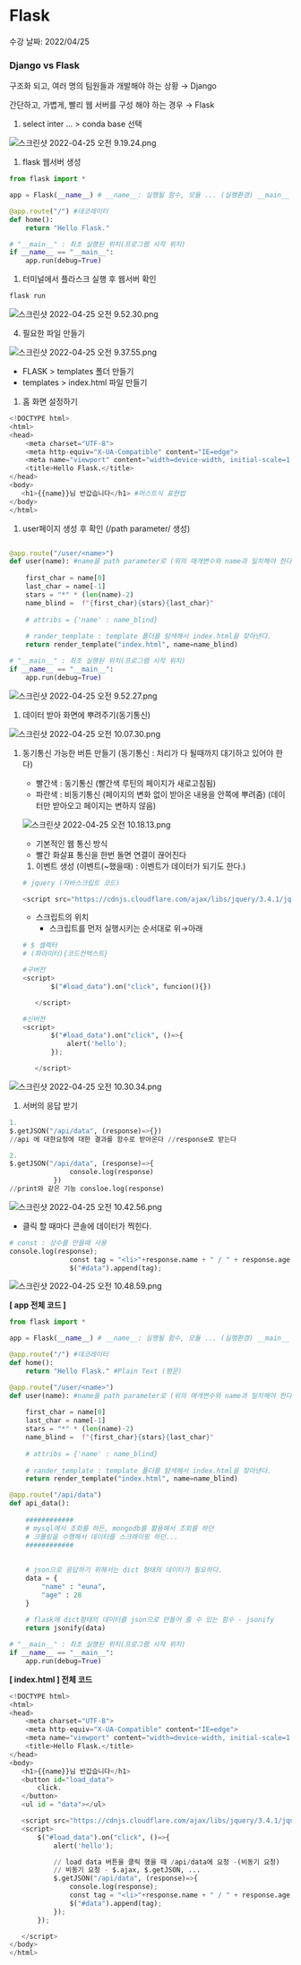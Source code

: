 # Flask

수강 날짜: 2022/04/25

### Django vs Flask

구조화 되고, 여러 명의 팀원들과 개발해야 하는 상황 → Django

간단하고, 가볍게, 빨리 웹 서버를 구성 해야 하는 경우 → Flask

1. select inter ... > conda base 선택

![스크린샷 2022-04-25 오전 9.19.24.png](Flask%2041f05bca818e4a77ab811b295d06dba0/%E1%84%89%E1%85%B3%E1%84%8F%E1%85%B3%E1%84%85%E1%85%B5%E1%86%AB%E1%84%89%E1%85%A3%E1%86%BA_2022-04-25_%E1%84%8B%E1%85%A9%E1%84%8C%E1%85%A5%E1%86%AB_9.19.24.png)

1. flask 웹서버 생성 

```python
from flask import *

app = Flask(__name__) # __name__: 실행될 함수, 모듈 ... (실행환경) __main__ 이 들어가 있다.

@app.route("/") #데코레이터 
def home():
    return "Hello Flask."

# "__main__" : 최초 실행된 위치(프로그램 시작 위치)
if __name__ == "__main__":
    app.run(debug=True)
```

1. 터미널에서 플라스크 실행 후 웹서버 확인

```python
flask run
```

![스크린샷 2022-04-25 오전 9.52.30.png](Flask%2041f05bca818e4a77ab811b295d06dba0/%E1%84%89%E1%85%B3%E1%84%8F%E1%85%B3%E1%84%85%E1%85%B5%E1%86%AB%E1%84%89%E1%85%A3%E1%86%BA_2022-04-25_%E1%84%8B%E1%85%A9%E1%84%8C%E1%85%A5%E1%86%AB_9.52.30.png)

4. 필요한 파일 만들기

![스크린샷 2022-04-25 오전 9.37.55.png](Flask%2041f05bca818e4a77ab811b295d06dba0/%E1%84%89%E1%85%B3%E1%84%8F%E1%85%B3%E1%84%85%E1%85%B5%E1%86%AB%E1%84%89%E1%85%A3%E1%86%BA_2022-04-25_%E1%84%8B%E1%85%A9%E1%84%8C%E1%85%A5%E1%86%AB_9.37.55.png)

- FLASK > templates 폴더 만들기
- templates > index.html 파일 만들기

1. 홈 화면 설정하기

```python
<!DOCTYPE html>
<html>
<head>
    <meta charset="UTF-8">
    <meta http-equiv="X-UA-Compatible" content="IE=edge">
    <meta name="viewport" content="width=device-width, initial-scale=1.0">
    <title>Hello Flask.</title>
</head>
<body>
   <h1>{{name}}님 반갑습니다</h1> #머스트식 표현법
</body>
</html>
```

1. user페이지 생성 후 확인 (/path parameter/ 생성)

```python

@app.route("/user/<name>")
def user(name): #name을 path parameter로 (위의 매개변수와 name과 일치해야 한다.)
    
    first_char = name[0]
    last_char = name[-1]
    stars = "*" * (len(name)-2)
    name_blind =  f"{first_char}{stars}{last_char}"
    
    # attribs = {'name' : name_blind}
    
    # rander_template : template 폴더를 탐색해서 index.html을 찾아낸다.
    return render_template("index.html", name=name_blind)

# "__main__" : 최초 실행된 위치(프로그램 시작 위치)
if __name__ == "__main__":
    app.run(debug=True)
```

![스크린샷 2022-04-25 오전 9.52.27.png](Flask%2041f05bca818e4a77ab811b295d06dba0/%E1%84%89%E1%85%B3%E1%84%8F%E1%85%B3%E1%84%85%E1%85%B5%E1%86%AB%E1%84%89%E1%85%A3%E1%86%BA_2022-04-25_%E1%84%8B%E1%85%A9%E1%84%8C%E1%85%A5%E1%86%AB_9.52.27.png)

1. 데이터 받아 화면에 뿌려주기(동기통신)

![스크린샷 2022-04-25 오전 10.07.30.png](Flask%2041f05bca818e4a77ab811b295d06dba0/%E1%84%89%E1%85%B3%E1%84%8F%E1%85%B3%E1%84%85%E1%85%B5%E1%86%AB%E1%84%89%E1%85%A3%E1%86%BA_2022-04-25_%E1%84%8B%E1%85%A9%E1%84%8C%E1%85%A5%E1%86%AB_10.07.30.png)

1. 동기통신 가능한 버튼 만들기 (동기통신 : 처리가 다 될때까지 대기하고 있어야 한다)
    - 빨간색 : 동기통신 (빨간색 루틴의 페이지가 새로고침됨)
    - 파란색 : 비동기통신 (페이지의 변화 없이 받아온 내용을 안쪽에 뿌려줌) (데이터만 받아오고 페이지는 변하지 않음)
    
    ![스크린샷 2022-04-25 오전 10.18.13.png](Flask%2041f05bca818e4a77ab811b295d06dba0/%E1%84%89%E1%85%B3%E1%84%8F%E1%85%B3%E1%84%85%E1%85%B5%E1%86%AB%E1%84%89%E1%85%A3%E1%86%BA_2022-04-25_%E1%84%8B%E1%85%A9%E1%84%8C%E1%85%A5%E1%86%AB_10.18.13.png)
    
    - 기본적인 웹 통신 방식
    - 빨간 화살표 통신을 한번 돌면 연결이 끊어진다
    
    1. 이벤트 생성 (이벤트(~했을때) : 이벤트가 데이터가 되기도 한다.)
    
    ```python
    # jquery (자바스크립트 코드)
    
    <script src="https://cdnjs.cloudflare.com/ajax/libs/jquery/3.4.1/jquery.js"></script>
    ```
    
    - 스크립트의 위치
        - 스크립트를 먼저 실행시키는 순서대로 위→아래
    
    ```python
    # $ 셀렉터
    # (파라미터){코드컨텍스트}
    
    #구버전
    <script>
           $("#load_data").on("click", funcion(){})
    
       </script>
    
    #신버젼
    <script>
           $("#load_data").on("click", ()=>{
               alert('hello');
           });
    
       </script>
    ```
    

![스크린샷 2022-04-25 오전 10.30.34.png](Flask%2041f05bca818e4a77ab811b295d06dba0/%E1%84%89%E1%85%B3%E1%84%8F%E1%85%B3%E1%84%85%E1%85%B5%E1%86%AB%E1%84%89%E1%85%A3%E1%86%BA_2022-04-25_%E1%84%8B%E1%85%A9%E1%84%8C%E1%85%A5%E1%86%AB_10.30.34.png)

1. 서버의 응답 받기

```python
1.
$.getJSON("/api/data", (response)=>{}) 
//api 에 대한요청에 대한 결과를 함수로 받아온다 //response로 받는다

2.
$.getJSON("/api/data", (response)=>{
               console.log(response)
           })
//print와 같은 기능 consloe.log(response)
```

![스크린샷 2022-04-25 오전 10.42.56.png](Flask%2041f05bca818e4a77ab811b295d06dba0/%E1%84%89%E1%85%B3%E1%84%8F%E1%85%B3%E1%84%85%E1%85%B5%E1%86%AB%E1%84%89%E1%85%A3%E1%86%BA_2022-04-25_%E1%84%8B%E1%85%A9%E1%84%8C%E1%85%A5%E1%86%AB_10.42.56.png)

- 클릭 할 때마다 콘솔에 데이터가 찍힌다.

```python
# const : 상수를 만들때 사용
console.log(response);
               const tag = "<li>"+response.name + " / " + response.age + "</li>"//li 태그 문자열로 만들기 
               $("#data").append(tag);
```

![스크린샷 2022-04-25 오전 10.48.59.png](Flask%2041f05bca818e4a77ab811b295d06dba0/%E1%84%89%E1%85%B3%E1%84%8F%E1%85%B3%E1%84%85%E1%85%B5%E1%86%AB%E1%84%89%E1%85%A3%E1%86%BA_2022-04-25_%E1%84%8B%E1%85%A9%E1%84%8C%E1%85%A5%E1%86%AB_10.48.59.png)

**[ app 전체 코드 ]**

```python
from flask import *

app = Flask(__name__) # __name__: 실행될 함수, 모듈 ... (실행환경) __main__ 이 들어가 있다.

@app.route("/") #데코레이터 
def home():
    return "Hello Flask." #Plain Text (평문)

@app.route("/user/<name>")
def user(name): #name을 path parameter로 (위의 매개변수와 name과 일치해야 한다.)
    
    first_char = name[0]
    last_char = name[-1]
    stars = "*" * (len(name)-2)
    name_blind =  f"{first_char}{stars}{last_char}"
    
    # attribs = {'name' : name_blind}
    
    # rander_template : template 폴더를 탐색해서 index.html을 찾아낸다.
    return render_template("index.html", name=name_blind)

@app.route("/api/data")
def api_data():
    
    ############
    # mysql에서 조회를 하든, mongodb를 활용해서 조회를 하던
    # 크롤링을 수행해서 데이터를 스크래이핑 하던...
    ############
    
    
    # json으로 응답하기 위해서는 dict 형태의 데이터가 필요하다.
    data = {
        "name" : "euna",
        "age" : 28
    }
    
    # flask에 dict형태의 데이터를 json으로 만들어 줄 수 있는 함수 - jsonify
    return jsonify(data)

# "__main__" : 최초 실행된 위치(프로그램 시작 위치)
if __name__ == "__main__":
    app.run(debug=True)
```

**[ index.html ] 전체 코드**

```python
<!DOCTYPE html>
<html>
<head>
    <meta charset="UTF-8">
    <meta http-equiv="X-UA-Compatible" content="IE=edge">
    <meta name="viewport" content="width=device-width, initial-scale=1.0">
    <title>Hello Flask.</title>
</head>
<body>
   <h1>{{name}}님 반갑습니다</h1> 
   <button id="load_data">
       click.
   </button>
   <ul id = "data"></ul>

   <script src="https://cdnjs.cloudflare.com/ajax/libs/jquery/3.4.1/jquery.js"></script>
   <script>
       $("#load_data").on("click", ()=>{
           alert('hello');

           // load data 버튼을 클릭 했을 때 /api/data에 요청 -(비동기 요청)
           // 비동기 요청 - $.ajax, $.getJSON, ...
           $.getJSON("/api/data", (response)=>{
               console.log(response);
               const tag = "<li>"+response.name + " / " + response.age + "</li>"//li 태그 문자열로 만들기 
               $("#data").append(tag);
           });
       });

   </script>
</body>
</html>
```